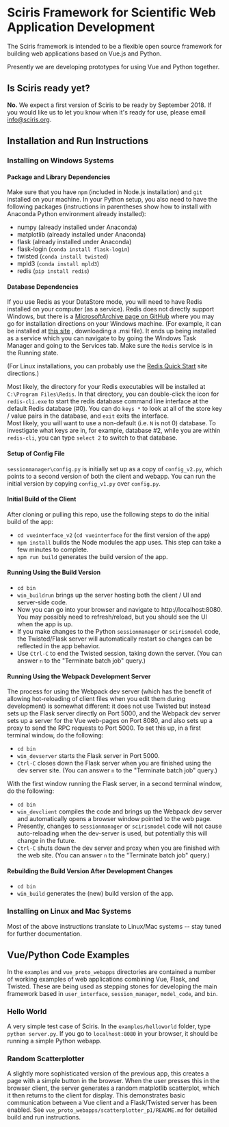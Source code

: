 # Sciris Framework for Scientific Web Application Development

The Sciris framework is intended to be a flexible open source framework
for building web applications based on Vue.js and Python.

Presently we are developing prototypes for using Vue and Python
together.

## Is Sciris ready yet?

**No.** We expect a first version of Sciris to be ready by September 2018. If you would like us to let you know when it's ready for use, please email info@sciris.org.


## Installation and Run Instructions

### Installing on Windows Systems

#### Package and Library Dependencies

Make sure that you have `npm` (included in Node.js installation) and
`git` installed on your machine.  In
your Python setup, you also need to have the following packages (instructions
in parentheses show how to install with Anaconda Python environment already
installed):
* numpy (already installed under Anaconda)
* matplotlib (already installed under Anaconda)
* flask (already installed under Anaconda)
* flask-login (`conda install flask-login`)
* twisted (`conda install twisted`)
* mpld3 (`conda install mpld3`)
* redis (`pip install redis`)

#### Database Dependencies

If you use Redis as your DataStore mode, you will need to have Redis installed
on your computer (as a service).  Redis does not directly support Windows,
but there is a [MicrosoftArchive page on GitHub](https://github.com/MicrosoftArchive/redis)
where you may go for installation directions on your Windows machine.
(For example, it can be installed at [this site](https://github.com/MicrosoftArchive/redis/releases)
, downloading a .msi file).  It
ends up being installed as a service which you can navigate to by going
the Windows Task Manager and going to the Services tab.  Make sure the `Redis`
service is in the Running state.

(For Linux installations, you can probably use the
[Redis Quick Start](https://redis.io/topics/quickstart) site directions.)

Most likely, the directory for your Redis executables will be installed at
`C:\Program Files\Redis`.  In that directory, you can double-click the icon
for `redis-cli.exe` to start the redis database command line interface at
the default Redis database (#0).  You can do `keys *` to look at all of the
store key / value pairs in the database, and `exit` exits the interface.  
Most likely, you will want to use a non-default (i.e. `N` is not 0)
database.  To investigate what keys are in, for example, database #2,
while you are within `redis-cli`, you can type `select 2` to switch to that
database.

#### Setup of Config File

`sessionmanager\config.py` is initially set up as a copy of `config_v2.py`,
which points to a second version of both the client and webapp.  You can
run the initial version by copying `config_v1.py` over `config.py`.

#### Initial Build of the Client

After cloning or pulling this repo, use the following steps to do the
initial build of the app:
* `cd vueinterface_v2` (`cd vueinterface` for the first version of the app)
* `npm install` builds the Node modules the app uses.  This step can take
a few minutes to complete.
* `npm run build` generates the build version of the app.

#### Running Using the Build Version

* `cd bin`
* `win_buildrun` brings up the server hosting both the
client / UI and server-side code.
* Now you can go into your browser and navigate to http://localhost:8080.
You may possibly need to refresh/reload, but you should see the UI
when the app is up.
* If you make changes to the Python `sessionmanager` or `scirismodel` code,
the Twisted/Flask server will automatically restart so changes can be
reflected in the app behavior.
* Use `Ctrl-C` to end the Twisted session, taking down the server. (You can
answer `n` to the "Terminate batch job" query.)

#### Running Using the Webpack Development Server

The process for using the Webpack dev server (which has the benefit of
allowing hot-reloading of client files when you edit them during development)
is somewhat different: it does not use Twisted but instead sets up the Flask
server directly on Port 5000, and the Webpack dev server sets up a server
for the Vue web-pages on Port 8080, and also sets up a proxy to send the
RPC requests to Port 5000.  To set this up, in a first terminal window, do
the following:
* `cd bin`
* `win_devserver` starts the Flask server in Port 5000.
* `Ctrl-C` closes down the Flask server when you are finished using the dev
server site. (You can answer `n` to the "Terminate batch job" query.)

With the first window running the Flask server, in a second terminal window,
do the following:
* `cd bin`
* `win_devclient` compiles the code and brings up the Webpack dev server and
automatically opens a browser window pointed to the web page.
* Presently, changes to `sessionmanager` or `scirismodel` code will not
cause auto-reloading when the dev-server is used, but potentially this will
change in the future.
* `Ctrl-C` shuts down the dev server and proxy when you are finished with
the web site.  (You can answer `n` to the "Terminate batch job" query.)

#### Rebuilding the Build Version After Development Changes

* `cd bin`
* `win_build` generates the (new) build version of the app.

### Installing on Linux and Mac Systems

Most of the above instructions translate to Linux/Mac systems -- stay tuned for further documentation.


## Vue/Python Code Examples

In the `examples` and `vue_proto_webapps` directories are contained a number
of working examples of web applications combining Vue, Flask, and Twisted.
These are being used as stepping stones for developing the main framework
based in `user_interface`, `session_manager`, `model_code`, and `bin`.

### Hello World

A very simple test case of Sciris. In the `examples/helloworld` folder, type `python server.py`. If you go to `localhost:8080` in your browser, it should be running a simple Python webapp.

### Random Scatterplotter

A slightly more sophisticated version of the previous app, this creates a page with a simple button in the browser.  When the user
presses this in the browser client, the server generates a random matplotlib
scatterplot, which it then returns to the client for display.  This
demonstrates basic communication between a Vue client and a Flask/Twisted
server has been enabled.  See `vue_proto_webapps/scatterplotter_p1/README.md`
for detailed build and run instructions.
